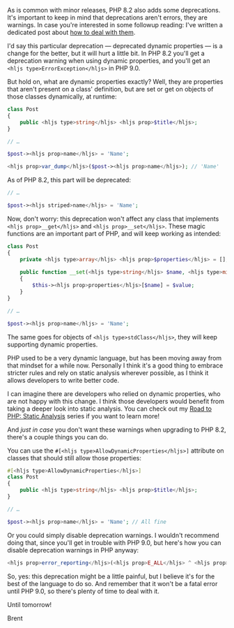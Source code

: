 As is common with minor releases, PHP 8.2 also adds some deprecations. It's important to keep in mind that deprecations aren't errors, they are warnings. In case you're interested in some followup reading: I've written a dedicated post about [how to deal with them](https://stitcher.io/blog/dealing-with-deprecations). 

I'd say this particular deprecation — deprecated dynamic properties — is a change for the better, but it will hurt a little bit. In PHP 8.2 you'll get a deprecation warning when using dynamic properties, and you'll get an `<hljs type>ErrorException</hljs>` in PHP 9.0. 

But hold on, what are dynamic properties exactly? Well, they are properties that aren't present on a class' definition, but are set or get on objects of those classes dynamically, at runtime:

```php
class Post
{
    public <hljs type>string</hljs> <hljs prop>$title</hljs>;
}

// …

$post-><hljs prop>name</hljs> = 'Name';

<hljs prop>var_dump</hljs>($post-><hljs prop>name</hljs>); // 'Name'
```

As of PHP 8.2, this part will be deprecated:

```php
// …

$post-><hljs striped>name</hljs> = 'Name';
```

Now, don't worry: this deprecation won't affect any class that implements `<hljs prop>__get</hljs>` and `<hljs prop>__set</hljs>`. These magic functions are an important part of PHP, and will keep working as intended:

```php
class Post
{
    private <hljs type>array</hljs> <hljs prop>$properties</hljs> = [];
    
    public function __set(<hljs type>string</hljs> $name, <hljs type>mixed</hljs> $value): void
    {
        $this-><hljs prop>properties</hljs>[$name] = $value;
    }
}

// …

$post-><hljs prop>name</hljs> = 'Name';
```

The same goes for objects of `<hljs type>stdClass</hljs>`, they will keep supporting dynamic properties.

PHP used to be a very dynamic language, but has been moving away from that mindset for a while now. Personally I think it's a good thing to embrace stricter rules and rely on static analysis wherever possible, as I think it allows developers to write better code.

I can imagine there are developers who relied on dynamic properties, who are not happy with this change. I think those developers would benefit from taking a deeper look into static analysis. You can check out my [Road to PHP: Static Analysis](https://road-to-php.com/static) series if you want to learn more!

And _just in case_ you don't want these warnings when upgrading to PHP 8.2, there's a couple things you can do.

You can use the `#[<hljs type>AllowDynamicProperties</hljs>]` attribute on classes that should still allow those properties:

```php
#[<hljs type>AllowDynamicProperties</hljs>]
class Post
{
    public <hljs type>string</hljs> <hljs prop>$title</hljs>;
}

// …

$post-><hljs prop>name</hljs> = 'Name'; // All fine
```

Or you could simply disable deprecation warnings. I wouldn't recommend doing that, since you'll get in trouble with PHP 9.0, but here's how you can disable deprecation warnings in PHP anyway:

```php
<hljs prop>error_reporting</hljs>(<hljs prop>E_ALL</hljs> ^ <hljs prop>E_DEPRECATED</hljs>);
```

So, yes: this deprecation might be a little painful, but I believe it's for the best of the language to do so. And remember that it won't be a fatal error until PHP 9.0, so there's plenty of time to deal with it.

Until tomorrow!

Brent
